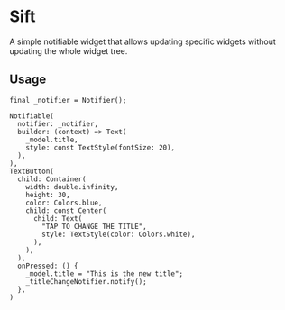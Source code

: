 # Sift
A simple notifiable widget that allows updating specific widgets without
updating the whole widget tree.

## Usage
```
final _notifier = Notifier();

Notifiable(
  notifier: _notifier,
  builder: (context) => Text(
    _model.title,
    style: const TextStyle(fontSize: 20),
  ),
),
TextButton(
  child: Container(
    width: double.infinity,
    height: 30,
    color: Colors.blue,
    child: const Center(
      child: Text(
        "TAP TO CHANGE THE TITLE",
        style: TextStyle(color: Colors.white),
      ),
    ),
  ),
  onPressed: () {
    _model.title = "This is the new title";
    _titleChangeNotifier.notify();
  },
)
```